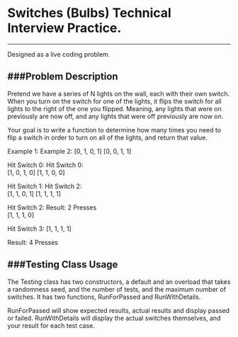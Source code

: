 # Switches (Bulbs) Technical Interview Practice.
---
Designed as a live coding problem.


###**Problem Description**
---
Pretend we have a series of N lights on the wall, each with their own switch.
When you turn on the switch for one of the lights, it flips the 
switch for all lights to the right of the one you flipped. Meaning, any lights that were
on previously are now off, and any lights that were off previously are now on.

Your goal is to write a function to determine how many times you need to flip a switch in order to 
turn on all of the lights, and return that value.

Example 1:           Example 2:
[0, 1, 0, 1]         [0, 0, 1, 1]        

Hit Switch 0:        Hit Switch 0:        
[1, 0, 1, 0]         [1, 1, 0, 0]        

Hit Switch 1:        Hit Switch 2:        
[1, 1, 0, 1]         [1, 1, 1, 1]        

Hit Switch 2:        Result: 2 Presses        
[1, 1, 1, 0]                

Hit Switch 3:
[1, 1, 1, 1]

Result: 4 Presses


###Testing Class Usage
---
The Testing class has two constructors, a default and an overload that takes a randomness seed, and the number of tests, and the maximum number of switches. 
It has two functions, RunForPassed and RunWithDetails.

RunForPassed will show expected results, actual results and display passed or failed.
RunWithDetails will display the actual switches themselves, and your result for each test case.

